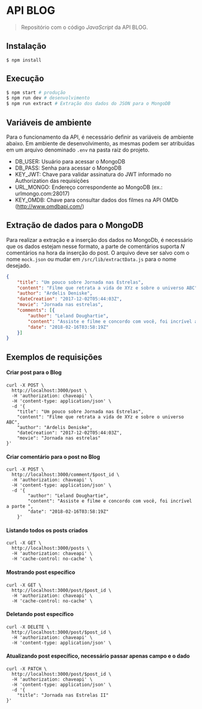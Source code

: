 # API BLOG
> Repositório com o código _JavaScript_ da API BLOG.

## Instalação
```
$ npm install 
```
## Execução

```sh
$ npm start # produção
$ npm run dev # desenvolvimento
$ npm run extract # Extração dos dados do JSON para o MongoDB
```
## Variáveis de ambiente
Para o funcionamento da API, é necessário definir as variáveis de ambiente abaixo. Em ambiente de desenvolvimento, as mesmas podem ser atribuídas em um arquivo denominado `.env` na pasta raiz do projeto.

- DB_USER: Usuário para acessar o MongoDB
- DB_PASS: Senha para acessar o MongoDB
- KEY_JWT: Chave para validar assinatura do JWT informado no Authorization das requisições
- URL_MONGO: Endereço correspondente ao MongoDB (ex.: urlmongo.com:28017)
- KEY_OMDB: Chave para consultar dados dos filmes na API OMDb (http://www.omdbapi.com/)

## Extração de dados para o MongoDB
Para realizar a extração e a inserção dos dados no MongoDb, é necessário que os dados estejam nesse formato, a parte de comentários suporta *N* comentários na hora da inserção do post. O arquivo deve ser salvo com o nome `mock.json` ou mudar em `/src/lib/extractData.js` para o nome desejado.
```json
{
	"title": "Um pouco sobre Jornada nas Estrelas",
	"content": "Filme que retrata a vida de XYz e sobre o universo ABC",
	"author": "Ardelis Deniske",
	"dateCreation": "2017-12-02T05:44:03Z",
	"movie": "Jornada nas estrelas",
	"comments": [{
		"author": "Leland Doughartie",
		"content": "Assiste e filme e concordo com você, foi incrível a parte do jlkop",
		"date": "2018-02-16T03:58:19Z"
	}]
}
```
## Exemplos de requisições
#### Criar post para o Blog
```curl
curl -X POST \
  http://localhost:3000/post \
  -H 'authorization: chaveapi' \
  -H 'content-type: application/json' \
  -d '{
	"title": "Um pouco sobre Jornada nas Estrelas",
	"content": "Filme que retrata a vida de XYz e sobre o universo ABC",
	"author": "Ardelis Deniske",
	"dateCreation": "2017-12-02T05:44:03Z",
	"movie": "Jornada nas estrelas"
}'
```
#### Criar comentário para o post no Blog
```curl
curl -X POST \
  http://localhost:3000/comment/$post_id \
  -H 'authorization: chaveapi' \
  -H 'content-type: application/json' \
  -d '{
		"author": "Leland Doughartie",
		"content": "Assiste e filme e concordo com você, foi incrível a parte ",
		"date": "2018-02-16T03:58:19Z"
	}'
```
#### Listando todos os posts criados
```curl
curl -X GET \
  http://localhost:3000/posts \
  -H 'authorization: chaveapi' \
  -H 'cache-control: no-cache' \
```
#### Mostrando post específico
```curl
curl -X GET \
  http://localhost:3000/post/$post_id \
  -H 'authorization: chaveapi' \
  -H 'cache-control: no-cache' \
```
#### Deletando post específico
```curl
curl -X DELETE \
  http://localhost:3000/post/$post_id \
  -H 'authorization: chaveapi' \
  -H 'content-type: application/json' \
```
#### Atualizando post específico, necessário passar apenas campo e o dado
```curl
curl -X PATCH \
  http://localhost:3000/post/$post_id \
  -H 'authorization: chaveapi' \
  -H 'content-type: application/json' \
  -d '{
	"title": "Jornada nas Estrelas II"
}'
```
